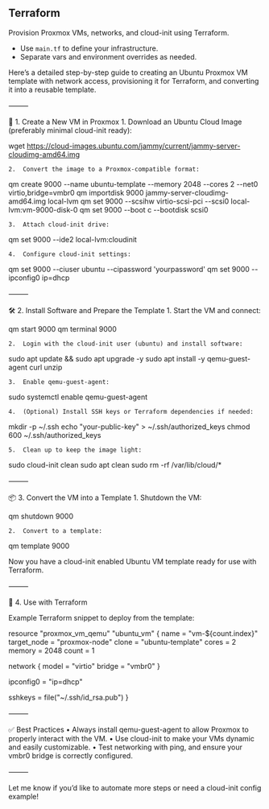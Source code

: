 ## Terraform
Provision Proxmox VMs, networks, and cloud-init using Terraform.
- Use `main.tf` to define your infrastructure.
- Separate vars and environment overrides as needed.





Here’s a detailed step-by-step guide to creating an Ubuntu Proxmox VM template with network access, provisioning it for Terraform, and converting it into a reusable template.

⸻

🧱 1. Create a New VM in Proxmox
	1.	Download an Ubuntu Cloud Image (preferably minimal cloud-init ready):

wget https://cloud-images.ubuntu.com/jammy/current/jammy-server-cloudimg-amd64.img


	2.	Convert the image to a Proxmox-compatible format:

qm create 9000 --name ubuntu-template --memory 2048 --cores 2 --net0 virtio,bridge=vmbr0
qm importdisk 9000 jammy-server-cloudimg-amd64.img local-lvm
qm set 9000 --scsihw virtio-scsi-pci --scsi0 local-lvm:vm-9000-disk-0
qm set 9000 --boot c --bootdisk scsi0


	3.	Attach cloud-init drive:

qm set 9000 --ide2 local-lvm:cloudinit


	4.	Configure cloud-init settings:

qm set 9000 --ciuser ubuntu --cipassword 'yourpassword'
qm set 9000 --ipconfig0 ip=dhcp



⸻

🛠 2. Install Software and Prepare the Template
	1.	Start the VM and connect:

qm start 9000
qm terminal 9000


	2.	Login with the cloud-init user (ubuntu) and install software:

sudo apt update && sudo apt upgrade -y
sudo apt install -y qemu-guest-agent curl unzip


	3.	Enable qemu-guest-agent:

sudo systemctl enable qemu-guest-agent


	4.	(Optional) Install SSH keys or Terraform dependencies if needed:

mkdir -p ~/.ssh
echo "your-public-key" > ~/.ssh/authorized_keys
chmod 600 ~/.ssh/authorized_keys


	5.	Clean up to keep the image light:

sudo cloud-init clean
sudo apt clean
sudo rm -rf /var/lib/cloud/*



⸻

📦 3. Convert the VM into a Template
	1.	Shutdown the VM:

qm shutdown 9000


	2.	Convert to a template:

qm template 9000



Now you have a cloud-init enabled Ubuntu VM template ready for use with Terraform.

⸻

🤖 4. Use with Terraform

Example Terraform snippet to deploy from the template:

resource "proxmox_vm_qemu" "ubuntu_vm" {
  name        = "vm-${count.index}"
  target_node = "proxmox-node"
  clone       = "ubuntu-template"
  cores       = 2
  memory      = 2048
  count       = 1

  network {
    model  = "virtio"
    bridge = "vmbr0"
  }

  ipconfig0 = "ip=dhcp"

  sshkeys = file("~/.ssh/id_rsa.pub")
}



⸻

✅ Best Practices
	•	Always install qemu-guest-agent to allow Proxmox to properly interact with the VM.
	•	Use cloud-init to make your VMs dynamic and easily customizable.
	•	Test networking with ping, and ensure your vmbr0 bridge is correctly configured.

⸻

Let me know if you’d like to automate more steps or need a cloud-init config example!